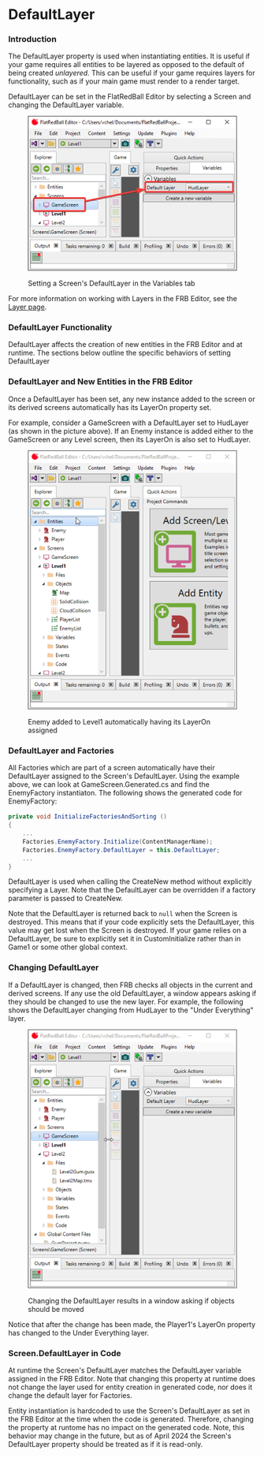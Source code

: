 # DefaultLayer

### Introduction

The DefaultLayer property is used when instantiating entities. It is useful if your game requires all entities to be layered as opposed to the default of being created _unlayered._ This can be useful if your game requires layers for functionality, such as if your main game must render to a render target.

DefaultLayer can be set in the FlatRedBall Editor by selecting a Screen and changing the DefaultLayer variable.

<figure><img src="../../.gitbook/assets/image (2) (1) (1) (1) (1) (1) (1) (1) (1) (1).png" alt=""><figcaption><p>Setting a Screen's DefaultLayer in the Variables tab</p></figcaption></figure>

For more information on working with Layers in the FRB Editor, see the [Layer page](../objects/object-types/glue-reference-layer/).

### DefaultLayer Functionality

DefaultLayer affects the creation of new entities in the FRB Editor and at runtime. The sections below outline the specific behaviors of setting DefaultLayer

### DefaultLayer and New Entities in the FRB Editor

Once a DefaultLayer has been set, any new instance added to the screen or its derived screens automatically has its LayerOn property set.&#x20;

For example, consider a GameScreen with a DefaultLayer set to HudLayer (as shown in the picture above). If an Enemy instance is added either to the GameScreen or any Level screen, then its LayerOn is also set to HudLayer.

<figure><img src="../../.gitbook/assets/10_05 18 56.gif" alt=""><figcaption><p>Enemy added to Level1 automatically having its LayerOn assigned</p></figcaption></figure>

### DefaultLayer and Factories

All Factories which are part of a screen automatically have their DefaultLayer assigned to the Screen's DefaultLayer. Using the example above, we can look at GameScreen.Generated.cs and find the EnemyFactory instantiaton. The following shows the generated code for EnemyFactory:

```csharp
private void InitializeFactoriesAndSorting () 
{
    ...
    Factories.EnemyFactory.Initialize(ContentManagerName);
    Factories.EnemyFactory.DefaultLayer = this.DefaultLayer;
    ...
}
```

DefaultLayer is used when calling the CreateNew method without explicitly specifying a Layer. Note that the DefaultLayer can be overridden if a factory parameter is passed to CreateNew.

Note that the DefaultLayer is returned back to `null` when the Screen is destroyed. This means that if your code explicitly sets the DefaultLayer, this value may get lost when the Screen is destroyed. If your game relies on a DefaultLayer, be sure to explicitly set it in CustomInitialize rather than in Game1 or some other global context.

### Changing DefaultLayer

If a DefaultLayer is changed, then FRB checks all objects in the current and derived screens. If any use the old DefaultLayer, a window appears asking if they should be changed to use the new layer. For example, the following shows the DefaultLayer changing from HudLayer to the "Under Everything" layer.

<figure><img src="../../.gitbook/assets/10_05 26 13.gif" alt=""><figcaption><p>Changing the DefaultLayer results in a window asking if objects should be moved</p></figcaption></figure>

Notice that after the change has been made, the Player1's LayerOn property has changed to the Under Everything layer.

### Screen.DefaultLayer in Code

At runtime the Screen's DefaultLayer matches the DefaultLayer variable assigned in the FRB Editor. Note that changing this property at runtime does not change the layer used for entity creation in generated code, nor does it change the default layer for Factories.

Entity instantiation is hardcoded to use the Screen's DefaultLayer as set in the FRB Editor at the time when the code is generated. Therefore, changing the property at runtome has no impact on the generated code. Note, this behavior may change in the future, but as of April 2024 the Screen's DefaultLayer property should be treated as if it is read-only.
